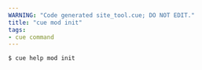```yaml
---
WARNING: "Code generated site_tool.cue; DO NOT EDIT."
title: "cue mod init"
tags:
- cue command
---
```


```text { title="TERMINAL" codeToCopy="Y3VlIGhlbHAgbW9kIGluaXQK" }
$ cue help mod init
```
